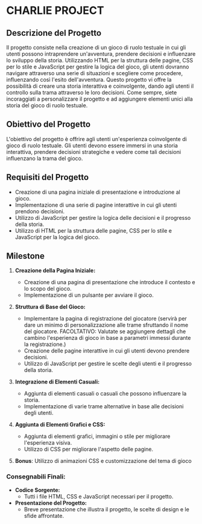 
# CHARLIE PROJECT

## Descrizione del Progetto

Il progetto consiste nella creazione di un gioco di ruolo testuale in cui gli utenti possono intraprendere un'avventura, prendere decisioni e influenzare lo sviluppo della storia. Utilizzando HTML per la struttura delle pagine, CSS per lo stile e JavaScript per gestire la logica del gioco, gli utenti dovranno navigare attraverso una serie di situazioni e scegliere come procedere, influenzando così l'esito dell'avventura. Questo progetto vi offre la possibilità di creare una storia interattiva e coinvolgente, dando agli utenti il controllo sulla trama attraverso le loro decisioni. Come sempre, siete incoraggiati a personalizzare il progetto e ad aggiungere elementi unici alla storia del gioco di ruolo testuale.

## Obiettivo del Progetto

L'obiettivo del progetto è offrire agli utenti un'esperienza coinvolgente di gioco di ruolo testuale. Gli utenti devono essere immersi in una storia interattiva, prendere decisioni strategiche e vedere come tali decisioni influenzano la trama del gioco.

## Requisiti del Progetto

-   Creazione di una pagina iniziale di presentazione e introduzione al gioco.
-   Implementazione di una serie di pagine interattive in cui gli utenti prendono decisioni.
-   Utilizzo di JavaScript per gestire la logica delle decisioni e il progresso della storia.
-   Utilizzo di HTML per la struttura delle pagine, CSS per lo stile e JavaScript per la logica del gioco.

## Milestone

1.  **Creazione della Pagina Iniziale:**
    
    -   Creazione di una pagina di presentazione che introduce il contesto e lo scopo del gioco.
    -   Implementazione di un pulsante per avviare il gioco.
    
2.  **Struttura di Base del Gioco:**
    -  Implementare la pagina di registrazione del giocatore (servirà per dare un minimo di personalizzazione alle trame sfruttando il nome del giocatore. FACOLTATIVO: Valutate se aggiungere dettagli che cambino l'esperienza di gioco in base a parametri immessi durante la registrazione.)
    -   Creazione delle pagine interattive in cui gli utenti devono prendere decisioni.
    -   Utilizzo di JavaScript per gestire le scelte degli utenti e il progresso della storia.
3.  **Integrazione di Elementi Casuali:**
    
    -   Aggiunta di elementi casuali o casuali che possono influenzare la storia.
    -   Implementazione di varie trame alternative in base alle decisioni degli utenti.
4.  **Aggiunta di Elementi Grafici e CSS:**
    
    -   Aggiunta di elementi grafici, immagini o stile per migliorare l'esperienza visiva.
    -   Utilizzo di CSS per migliorare l'aspetto delle pagine.
5. **Bonus**: Utilizzo di animazioni CSS e customizzazione del tema di gioco

### Consegnabili Finali:

-   **Codice Sorgente:**
    -   Tutti i file HTML, CSS e JavaScript necessari per il progetto.
-   **Presentazione del Progetto:**
    -   Breve presentazione che illustra il progetto, le scelte di design e le sfide affrontate.
